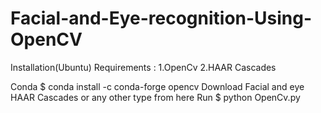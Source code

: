 # Facial-and-Eye-recognition-Using-OpenCV

Installation(Ubuntu)
Requirements : 1.OpenCv 2.HAAR Cascades

Conda
$ conda install -c conda-forge opencv 
Download Facial and eye HAAR Cascades or any other type from here
Run
$ python OpenCv.py
